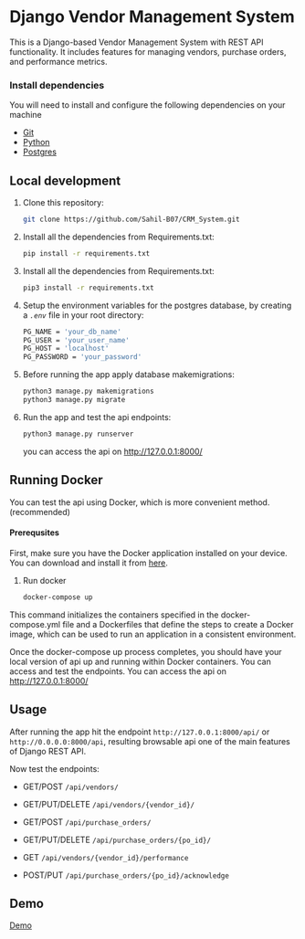 
# Django Vendor Management System

This is a Django-based Vendor Management System with REST API functionality. It includes features for managing vendors, purchase orders, and performance metrics.

### Install dependencies
You will need to install and configure the following dependencies on your machine
- [Git](https://git-scm.com/downloads)
- [Python](https://www.python.org/downloads/)
- [Postgres](https://www.postgresql.org/download/)


## Local development

1. Clone this repository:
   ```bash
   git clone https://github.com/Sahil-B07/CRM_System.git
   ```

2. Install all the dependencies from Requirements.txt:
   ```bash
   pip install -r requirements.txt
   ```

3. Install all the dependencies from Requirements.txt:
   ```bash
   pip3 install -r requirements.txt
   ```

4. Setup the environment variables for the postgres database, by creating a *`.env`* file in your root directory:
   ```bash
   PG_NAME = 'your_db_name'
   PG_USER = 'your_user_name'
   PG_HOST = 'localhost'
   PG_PASSWORD = 'your_password'
   ```

5. Before running the app apply database makemigrations:
   ```bash
   python3 manage.py makemigrations
   python3 manage.py migrate
   ```


5. Run the app and test the api endpoints:
   ```bash
   python3 manage.py runserver
   ```
   you can access the api on http://127.0.0.1:8000/

## Running Docker

You can test the api using Docker, which is more convenient method.(recommended)

#### Prerequsites

First, make sure you have the Docker application installed on your device. You can download and install it from [here](https://docs.docker.com/get-docker/).

1. Run docker
   ```bash
   docker-compose up
   ```
This command initializes the containers specified in the docker-compose.yml file and a Dockerfiles that define the steps to create a Docker image, which can be used to run an application in a consistent environment.

Once the docker-compose up process completes, you should have your local version of api up and running within Docker containers. You can access and test the endpoints.
You can access the api on http://127.0.0.1:8000/


## Usage

After running the app hit the endpoint `http://127.0.0.1:8000/api/` or `http://0.0.0.0:8000/api`, resulting browsable api one of the main features of Django REST API.

Now test the endpoints:

- GET/POST `/api/vendors/` 

- GET/PUT/DELETE `/api/vendors/{vendor_id}/`

- GET/POST `/api/purchase_orders/`

- GET/PUT/DELETE `/api/purchase_orders/{po_id}/`

- GET `/api/vendors/{vendor_id}/performance`

- POST/PUT `/api/purchase_orders/{po_id}/acknowledge`



## Demo 

[Demo](assets/demonstration.gif)